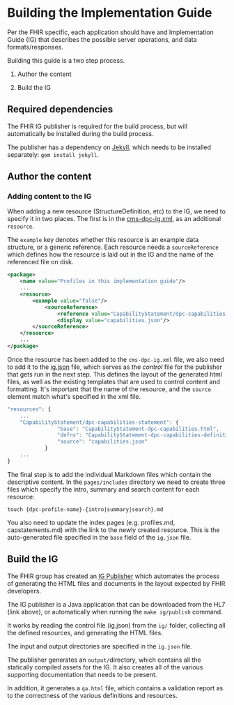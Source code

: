 # Building the Implementation Guide

Per the FHIR specific, each application should have and Implementation Guide (IG) that describes the possible server operations, and data formats/responses.

Building this guide is a two step process.

1. Author the content 

1. Build the IG

## Required dependencies

The FHIR IG publisher is required for the build process, but will automatically be installed during the build process.

The publisher has a dependency on [Jekyll](https://jekyllrb.com), which needs to be installed separately:
`gem install jekyll`.


## Author the content

### Adding content to the IG

When adding a new resource (StructureDefinition, etc) to the IG, we need to specify it in two places. The first is in the [cms-dpc-ig.xml](ig/source/resources/implementationguide/cms-dpc-ig.xml), as an additional `resource`.

The `example` key denotes whether this resource is an example data structure, or a generic reference. Each resource needs a `sourceReference` which defines how the resource is laid out in the IG and the name of the referenced file on disk.

```xml
<package>
    <name value="Profiles in this implementation guide"/>
    ...
    <resource>
        <example value="false"/>
            <sourceReference>
                <reference value="CapabilityStatement/dpc-capabilities-statement"/>
                <display value="capabilities.json"/>
        </sourceReference>
    </resource>
    ...
</package>
```
Once the resource has been added to the `cms-dpc-ig.xml` file, we also need to add it to the [ig.json](ig/ig.json) file, which serves as the *control* file for the publisher that gets run in the next step. This defines the layout of the generated html files, as well as the existing templates that are used to control content and formatting. It's important that the name of the resource, and the `source` element match what's specified in the xml file.

```javascript
"resources": {
    ...
    "CapabilityStatement/dpc-capabilities-statement": {
                "base": "CapabilityStatement-dpc-capabilities.html",
                "defns": "CapabilityStatement-dpc-capabilities-definitions.html",
                "source": "capabilities.json"
            }
    ...
}
```

The final step is to add the individual Markdown files which contain the descriptive content.
In the `pages/includes` directory we need to create three files which specify the intro, summary and search content for each resource:

`touch {dpc-profile-name}-{intro|summary|search}.md`

You also need to update the index pages (e.g. profiles.md, capstatements.md) with the link to the newly created resource.
This is the auto-generated file specified in the `base` field of the `ig.json` file. 

## Build the IG

The FHIR group has created an [IG Publisher](https://confluence.hl7.org/display/FHIR/IG+Publisher+Documentation) which automates the process of generating the HTML files and documents in the layout expected by FHIR developers.

The IG publisher is a Java application that can be downloaded from the HL7 (link above), or automatically when running the `make ig/publish` command.

It works by reading the control file (ig.json) from the `ig/` folder, collecting all the defined resources, and generating the HTML files.

The input and output directories are specified in the `ig.json` file.

The publisher generates an `output/`directory, which contains all the statically compiled assets for the IG. It also creates all of the various supporting documentation that needs to be present.

In addition, it generates a `qa.html` file, which contains a validation report as to the correctness of the various definitions and resources.